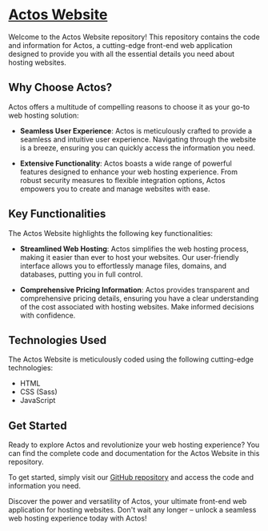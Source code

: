 # [Actos Website](https://walid-annonce.netlify.app/)

Welcome to the Actos Website repository! This repository contains the code and information for Actos, a cutting-edge front-end web application designed to provide you with all the essential details you need about hosting websites. 

## Why Choose Actos?

Actos offers a multitude of compelling reasons to choose it as your go-to web hosting solution:

- **Seamless User Experience**: Actos is meticulously crafted to provide a seamless and intuitive user experience. Navigating through the website is a breeze, ensuring you can quickly access the information you need.

- **Extensive Functionality**: Actos boasts a wide range of powerful features designed to enhance your web hosting experience. From robust security measures to flexible integration options, Actos empowers you to create and manage websites with ease.

## Key Functionalities

The Actos Website highlights the following key functionalities:

- **Streamlined Web Hosting**: Actos simplifies the web hosting process, making it easier than ever to host your websites. Our user-friendly interface allows you to effortlessly manage files, domains, and databases, putting you in full control.

- **Comprehensive Pricing Information**: Actos provides transparent and comprehensive pricing details, ensuring you have a clear understanding of the cost associated with hosting websites. Make informed decisions with confidence.

## Technologies Used

The Actos Website is meticulously coded using the following cutting-edge technologies:

- HTML
- CSS (Sass)
- JavaScript

## Get Started

Ready to explore Actos and revolutionize your web hosting experience? You can find the complete code and documentation for the Actos Website in this repository. 

To get started, simply visit our [GitHub repository](https://github.com/Waliddjla/SiteAnnonce) and access the code and information you need. 

Discover the power and versatility of Actos, your ultimate front-end web application for hosting websites. Don't wait any longer – unlock a seamless web hosting experience today with Actos!
